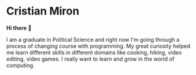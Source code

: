 ### 

# 							 Cristian Miron

**Hi there** 👋

I am a graduate in Political Science and right now I'm going through a process of changing course with programming. My great curiosity helped me learn different skills in different domains like cooking, hiking, video editing, video games. I really want to learn and grow in the world of computing.
